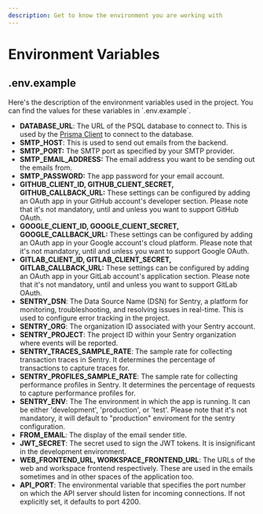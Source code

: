 ```yaml
---
description: Get to know the environment you are working with
---
```


# Environment Variables

## .env.example

Here's the description of the environment variables used in the project. You can find the values for these variables in \`.env.example\`.

- **DATABASE_URL**: The URL of the PSQL database to connect to. This is used by the [Prisma Client](https://www.prisma.io/docs/orm/prisma-client) to connect to the database.
- **SMTP_HOST**: This is used to send out emails from the backend.&#x20;
- **SMTP_PORT:** The SMTP port as specified by your SMTP provider.
- **SMTP_EMAIL_ADDRESS:** The email address you want to be sending out the emails from.
- **SMTP_PASSWORD:** The app password for your email account. &#x20;
- **GITHUB_CLIENT_ID, GITHUB_CLIENT_SECRET, GITHUB_CALLBACK_URL:** These settings can be configured by adding an OAuth app in your GitHub account's developer section. Please note that it's not mandatory, until and unless you want to support GitHub OAuth.
- **GOOGLE_CLIENT_ID, GOOGLE_CLIENT_SECRET, GOOGLE_CALLBACK_URL:** These settings can be configured by adding an OAuth app in your Google account's cloud platform. Please note that it's not mandatory, until and unless you want to support Google OAuth.
- **GITLAB_CLIENT_ID, GITLAB_CLIENT_SECRET, GITLAB_CALLBACK_URL:** These settings can be configured by adding an OAuth app in your GitLab account's application section. Please note that it's not mandatory, until and unless you want to support GitLab OAuth.
- **SENTRY_DSN**: The Data Source Name (DSN) for Sentry, a platform for monitoring, troubleshooting, and resolving issues in real-time. This is used to configure error tracking in the project.
- **SENTRY_ORG**: The organization ID associated with your Sentry account.
- **SENTRY_PROJECT**: The project ID within your Sentry organization where events will be reported.
- **SENTRY_TRACES_SAMPLE_RATE**: The sample rate for collecting transaction traces in Sentry. It determines the percentage of transactions to capture traces for.
- **SENTRY_PROFILES_SAMPLE_RATE**: The sample rate for collecting performance profiles in Sentry. It determines the percentage of requests to capture performance profiles for.
- **SENTRY_ENV**: The The environment in which the app is running. It can be either 'development', 'production', or 'test'. Please note that it's not mandatory, it will default to "production" enviroment for the sentry configuration.
- **FROM_EMAIL**: The display of the email sender title.
- **JWT_SECRET**: The secret used to sign the JWT tokens. It is insignificant in the development environment.
- **WEB_FRONTEND_URL, WORKSPACE_FRONTEND_URL**: The URLs of the web and workspace frontend respectively. These are used in the emails sometimes and in other spaces of the application too.
- **API_PORT**: The environmental variable that specifies the port number on which the API server should listen for incoming connections. If not explicitly set, it defaults to port 4200.
